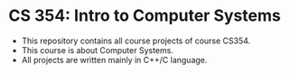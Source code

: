 # CS 354: Intro to Computer Systems
- This repository contains all course projects of course CS354.
- This course is about Computer Systems.
- All projects are written mainly in C++/C language.
